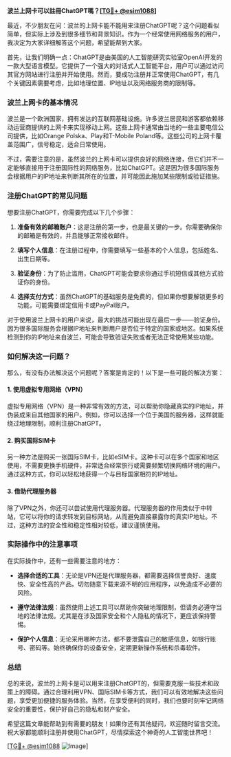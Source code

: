 **波兰上网卡可以註冊ChatGPT嗎？[[TG💪+ @esim1088](https://t.me/s/esim1088)]**

最近，不少朋友在问：波兰的上网卡能不能用来注册ChatGPT呢？这个问题看似简单，但实际上涉及到很多细节和背景知识。作为一个经常使用网络服务的用户，我决定为大家详细解答这个问题，希望能帮到大家。

首先，让我们明确一点：ChatGPT是由美国的人工智能研究实验室OpenAI开发的一款大型语言模型。它提供了一个强大的对话式人工智能平台，用户可以通过访问其官方网站进行注册并开始使用。然而，要成功注册并正常使用ChatGPT，有几个关键因素需要考虑，比如地理位置、IP地址以及网络服务商的限制等。

### 波兰上网卡的基本情况

波兰是一个欧洲国家，拥有发达的互联网基础设施。许多波兰居民和游客都依赖移动运营商提供的上网卡来实现移动上网。这些上网卡通常由当地的一些主要电信公司提供，比如Orange Polska、Play和T-Mobile Poland等。这些公司的上网卡覆盖范围广，信号稳定，适合日常使用。

不过，需要注意的是，虽然波兰的上网卡可以提供良好的网络连接，但它们并不一定能够直接用于注册国际性的网络服务，比如ChatGPT。这是因为很多国际服务会根据用户的IP地址来判断其所在的位置，并可能因此施加某些限制或验证措施。

### 注册ChatGPT的常见问题

想要注册ChatGPT，你需要完成以下几个步骤：

1. **准备有效的邮箱账户**：这是注册的第一步，也是最关键的一步。你需要确保你的邮箱是有效的，并且能够正常接收邮件。
   
2. **填写个人信息**：在注册过程中，你需要填写一些基本的个人信息，包括姓名、出生日期等。

3. **验证身份**：为了防止滥用，ChatGPT可能会要求你通过手机短信或其他方式验证你的身份。

4. **选择支付方式**：虽然ChatGPT的基础服务是免费的，但如果你想要解锁更多的功能，可能需要绑定信用卡或PayPal账户。

对于使用波兰上网卡的用户来说，最大的挑战可能出现在最后一步——验证身份。因为很多国际服务会根据IP地址来判断用户是否位于特定的国家或地区。如果系统检测到你的IP地址来自波兰，可能会导致验证失败或者无法正常使用某些功能。

### 如何解决这一问题？

那么，有没有办法解决这个问题呢？答案是肯定的！以下是一些可能的解决方案：

#### 1. 使用虚拟专用网络（VPN）

虚拟专用网络（VPN）是一种非常有效的方法，可以帮助你隐藏真实的IP地址，并伪装成来自其他国家的用户。例如，你可以选择一个位于美国的服务器，这样就能绕过地理限制，顺利注册ChatGPT。

#### 2. 购买国际SIM卡

另一种方法是购买一张国际SIM卡，比如eSIM卡。这种卡可以在多个国家和地区使用，不需要更换手机硬件，非常适合经常旅行或需要频繁切换网络环境的用户。通过这种方式，你可以轻松地获得一个与目标国家相符的IP地址。

#### 3. 借助代理服务器

除了VPN之外，你还可以尝试使用代理服务器。代理服务器的作用类似于中转站，它可以将你的请求转发到目标网站，从而避免直接暴露你的真实IP地址。不过，这种方法的安全性和稳定性相对较低，建议谨慎使用。

### 实际操作中的注意事项

在实际操作中，还有一些需要注意的地方：

- **选择合适的工具**：无论是VPN还是代理服务器，都需要选择信誉良好、速度快、安全性高的产品。切勿随意下载来源不明的应用程序，以免造成不必要的风险。
  
- **遵守法律法规**：虽然使用上述工具可以帮助你突破地理限制，但请务必遵守当地的法律法规。尤其是在涉及国家安全和个人隐私的情况下，更应该保持警惕。

- **保护个人信息**：无论采用哪种方法，都不要泄露自己的敏感信息，如银行账号、密码等。始终确保你的设备安全，定期更新操作系统和杀毒软件。

### 总结

总的来说，波兰的上网卡是可以用来注册ChatGPT的，但需要克服一些技术和政策上的障碍。通过合理利用VPN、国际SIM卡等方式，我们可以有效地解决这些问题，享受更加便捷的服务体验。当然，在享受便利的同时，我们也要时刻牢记网络安全的重要性，保护好自己的隐私和财产安全。

希望这篇文章能帮助到有需要的朋友！如果你还有其他疑问，欢迎随时留言交流。祝大家都能顺利注册并使用ChatGPT，尽情探索这个神奇的人工智能世界吧！

[[TG💪+ @esim1088](https://t.me/s/esim1088) ![Image](https://i.postimg.cc/4NQfJmqS/Snipaste-2025-05-13-00-14-12.png)]